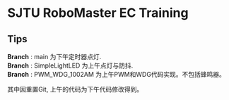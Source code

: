 # SJTU RoboMaster EC Training

## Tips

**Branch** : main 为下午定时器点灯.\
**Branch** : SimpleLightLED 为上午点灯与防抖.\
**Branch** : PWM_WDG_1002AM 为上午PWM和WDG代码实现。不包括蜂鸣器。

其中因重置Git, 上午的代码为下午代码修改得到。
